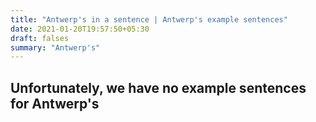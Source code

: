 ```yaml
---
title: "Antwerp's in a sentence | Antwerp's example sentences"
date: 2021-01-20T19:57:50+05:30
draft: falses
summary: "Antwerp's"
---
```

## Unfortunately, we have no example sentences for Antwerp's                 
